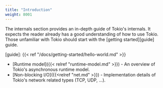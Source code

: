 ```yaml
---
title: "Introduction"
weight: 8001
---
```


The internals section provides an in-depth guide of Tokio's internals. It
expects the reader already has a good understanding of how to use Tokio. Those
unfamiliar with Tokio should start with the [getting started][guide] guide.

[guide]: {{< ref "/docs/getting-started/hello-world.md" >}}

* [Runtime model]({{< relref "runtime-model.md" >}}) - An overview of Tokio's
  asynchronous runtime model.
* [Non-blocking I/O]({{<relref "net.md" >}}) - Implementation details of Tokio's
  network related types (TCP, UDP, ...).
